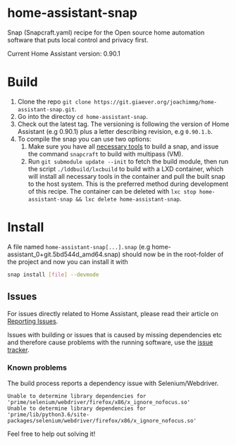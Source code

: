 # home-assistant-snap

Snap (Snapcraft.yaml) recipe for the Open source home automation software that puts local control and privacy first.

Current Home Assistant version: 0.90.1

# Build
1. Clone the repo ```git clone https://git.giaever.org/joachimmg/home-assistant-snap.git```.
2. Go into the directoy ```cd home-assistant-snap```.
3. Check out the latest tag. The versioning is following the version of Home Assistant (e.g 0.90.1) plus a letter describing revision, e.g ```0.90.1.b```.
4. To compile the snap you can use two options:
	1. Make sure you have all [necessary tools](https://docs.snapcraft.io/installing-snapd/6735) to build a snap, and issue the command ```snapcraft``` to build with multipass (VM).
	2. Run ```git submodule update --init``` to fetch the build module, then run the script ```./lddbuild/lxcbuild``` to build with a LXD container, which will install all necessary tools in the container and pull the built snap to the host system. This is the preferred method during development of this recipe. The container can be deleted with ```lxc stop home-assistant-snap && lxc delete home-assistant-snap```.

# Install
A file named ```home-assistant-snap[...].snap``` (e.g home-assistant_0+git.5bd544d_amd64.snap) should now be in the root-folder of the project and now you can install it with

```bash
snap install [file] --devmode
```

## Issues

For issues directly related to Home Assistant, please read their article on [Reporting Issues](https://www.home-assistant.io/help/reporting_issues/). 

Issues with building or issues that is caused by missing dependencies etc and therefore cause problems with the running software, use the [issue tracker](https://git.giaever.org/joachimmg/home-assistant-snap/issues).

### Known problems

The build process reports a dependency issue with Selenium/Webdriver.

```wiki
Unable to determine library dependencies for 'prime/selenium/webdriver/firefox/x86/x_ignore_nofocus.so'
Unable to determine library dependencies for 'prime/lib/python3.6/site-packages/selenium/webdriver/firefox/x86/x_ignore_nofocus.so'
```

Feel free  to help out solving it!
